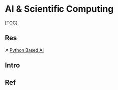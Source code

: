 # AI & Scientific Computing

[TOC]



## Res
↗ [Python Based AI](../../../../../../Artificial%20Intelligence/🛫%20Frameworks%20&%20Implementations%20&%20SDKs/ML%20Programming%20&%20Frameworks/⭐️%20Python%20Based%20AI/Python%20Based%20AI.md)



## Intro


## Ref

